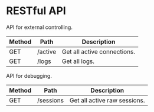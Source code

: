 # RESTful API

API for external controlling.

| Method | Path    | Description                 |
|--------|---------|-----------------------------|
| GET    | /active | Get all active connections. |
| GET    | /logs   | Get all logs.               |

API for debugging.

| Method | Path      | Description                  |
|--------|-----------|------------------------------|
| GET    | /sessions | Get all active raw sessions. |